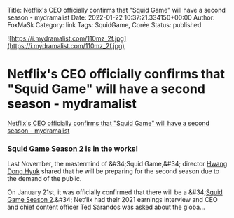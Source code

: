 Title: Netflix&#39;s CEO officially confirms that &#34;Squid Game&#34; will have a second season - mydramalist
Date: 2022-01-22 10:37:21.334150+00:00
Author: FoxMaSk 
Category: link
Tags: SquidGame, Corée
Status: published


![https://i.mydramalist.com/110mz_2f.jpg](https://i.mydramalist.com/110mz_2f.jpg)


# Netflix&#39;s CEO officially confirms that &#34;Squid Game&#34; will have a second season - mydramalist

[Netflix&#39;s CEO officially confirms that &#34;Squid Game&#34; will have a second season - mydramalist](https://mydramalist.com/article/netflix-s-ceo-officially-confirms-that-squid-game-will-have-a-second-season)



### [Squid Game Season 2](https://mydramalist.com/714529-squid-game-season-2) is in the works!

Last November, the mastermind of \&#34;Squid Game,\&#34; director [Hwang Dong
Hyuk](https://mydramalist.com/people/23438-hwang-dong-hyuk) shared that
he will be preparing for the second season due to the demand of the
public. 

On January 21st, it was officially confirmed that there will be a
\&#34;[Squid Game Season
2](https://mydramalist.com/714529-squid-game-season-2).\&#34; Netflix had
their 2021 earnings interview and CEO and chief content officer Ted
Sarandos was asked about the globa...


